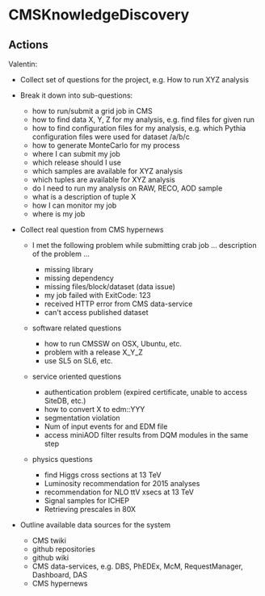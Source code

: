 # CMSKnowledgeDiscovery

## Actions

Valentin:
- Collect set of questions for the project, e.g. How to run XYZ analysis
- Break it down into sub-questions:
  - how to run/submit a grid job in CMS
  - how to find data X, Y, Z for my analysis, e.g. find files for given run
  - how to find configuration files for my analysis, e.g. which Pythia
    configuration files were used for dataset /a/b/c
  - how to generate MonteCarlo for my process
  - where I can submit my job
  - which release should I use
  - which samples are available for XYZ analysis
  - which tuples are available for XYZ analysis
  - do I need to run my analysis on RAW, RECO, AOD sample
  - what is a description of tuple X
  - how I can monitor my job
  - where is my job

- Collect real question from CMS hypernews
  - I met the following problem while submitting crab job
    ... description of the problem ...
    - missing library
    - missing dependency
    - missing files/block/dataset (data issue)
    - my job failed with ExitCode: 123
    - received HTTP error from CMS data-service
    - can't access published dataset
  - software related questions
    - how to run CMSSW on OSX, Ubuntu, etc.
    - problem with a release X_Y_Z
    - use SL5 on SL6, etc.

  - service oriented questions
    - authentication problem (expired certificate, unable to access SiteDB,
      etc.)
    - how to convert X to edm::YYY
    - segmentation violation
    - Num of input events for and EDM file
    - access miniAOD filter results from DQM modules in the same step

  - physics questions
    - find Higgs cross sections at 13 TeV
    - Luminosity recommendation for 2015 analyses
    - recommendation for NLO ttV xsecs at 13 TeV 
    - Signal samples for ICHEP
    - Retrieving prescales in 80X

- Outline available data sources for the system
  - CMS twiki
  - github repositories
  - github wiki
  - CMS data-services, e.g. DBS, PhEDEx, McM, RequestManager, Dashboard, DAS
  - CMS hypernews
